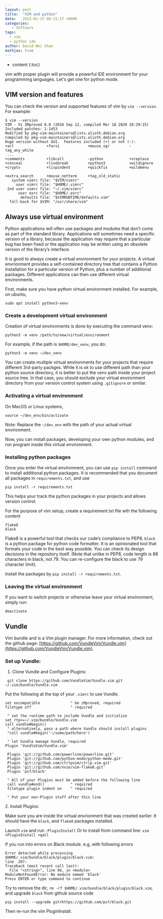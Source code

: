 ```yaml
---
layout: post
title:  "VIM and python"
date:   2013-01-15 08:15:17 +0800
categories:
   - Software
tags:
  - vim
  - python ide
author: David Wei Shao
mathjax: true
---
```


* content
{:toc}

vim with proper plugin will provide a powerful IDE environment for your programming languages. Let's get one for python mode.





## VIM version and features

You can check the version and supported features of vim by `vim --version`. For example:

```
$ vim --version
VIM - Vi IMproved 8.0 (2016 Sep 12, compiled Mar 18 2020 18:29:15)
Included patches: 1-1453
Modified by pkg-vim-maintainers@lists.alioth.debian.org
Compiled by pkg-vim-maintainers@lists.alioth.debian.org
Huge version without GUI.  Features included (+) or not (-):
+acl               +farsi             +mouse_sgr         -tag_any_white
 ...
+comments          +libcall           -python            +vreplace
+conceal           +linebreak         +python3           +wildignore
+cryptv            +lispindent        +quickfix          +wildmenu

+extra_search      +mouse_netterm     +tag_old_static
   system vimrc file: "$VIM/vimrc"
     user vimrc file: "$HOME/.vimrc"
 2nd user vimrc file: "~/.vim/vimrc"
      user exrc file: "$HOME/.exrc"
       defaults file: "$VIMRUNTIME/defaults.vim"
  fall-back for $VIM: "/usr/share/vim"
```

## Always use virtual environment

Python applications will often use packages and modules that don’t come as part of the standard library. Applications will sometimes need a specific version of a library, because the application may require that a particular bug has been fixed or the application may be written using an obsolete version of the library’s interface.

It is good to always create a virtual environment for your projects. A virtual envrionment provides a self-contained directory tree that contains a Python installation for a particular version of Python, plus a number of additional packages. Different applications can then use different virtual environments.

First, make sure you have python virtual environment installed. For example, on ubuntu, 

```sudo apt install python3-venv```

### Create a development virtual environment

Creation of virtual environments is done by executing the command venv:

```python3 -m venv /path/to/new/virtual/environment```

For example, if the path is `$HOME/dev_venv`, you do:

```python3 -m venv ~/dev_venv```

You can create multiple virtual environments for your projects that require different 3rd-party packges.
While it is ok to use different path than your python source directory, it is better to put the venv path inside your project source tree. In that case, 
you should exclude your virtual environment directory from your version control system using `.gitignore` or similar.


### Activating a virtual environment

On MacOS or Linux systems,

```source ~/dev_env/bin/activate```

Note: Replace the `~/dev_env` with the path of your actual virtual environment.

Now, you can install packages, developing your own python modules, and run program inside this virtual environment.


### Installing python packages

Once you enter the virtual environment, you can use `pip install` command to install additional python packages.
It is recommended that you document all packages in `requirements.txt`, and use

```pip install -r requirements.txt```

This helps your track the python packages in your projects and allows version control.

For the purpose of vim setup, create a requirement.txt file wth the following content

```
flake8
black
```
Flake8 is a powerful tool that checks our code’s compliance to PEP8. `black` is a python package for python code formatter. It is  an opinionated tool that formats your code in the best way possible. You can check its design decisions in the repository itself. (Note that unlike in PEP8, code length is 88 characters in black, not 79. You can re-configure the black to use 79 character limit). 

Install the packages by `pip install -r requirements.txt`.



### Leaving the virtual environment

If you want to switch projects or otherwise leave your virtual environment, simply run:

```
deactivate
```



## Vundle

Vim bundle and is a Vim plugin manager. For more information, check out the github page: [https://github.com/VundleVim/Vundle.vim](https://github.com/VundleVim/Vundle.vim).

### Set up Vundle:



1. Clone Vundle and Configure Plugins:

 ```
  git clone https://github.com/VundleVim/Vundle.vim.git ~/.vim/bundle/Vundle.vim
 ```

 Put the following at the top of your `.vimrc` to use Vundle. 

  ```
 set nocompatible              " be iMproved, required
 filetype off                  " required

   " set the runtime path to include Vundle and initialize
 set rtp+=~/.vim/bundle/Vundle.vim
 call vundle#begin()
   " alternatively, pass a path where Vundle should install plugins
   "call vundle#begin('~/some/path/here')

   " let Vundle manage Vundle, required
 Plugin 'VundleVim/Vundle.vim'

   Plugin 'git://github.com/powerline/powerline.git'
   Plugin 'git://github.com/python-mode/python-mode.git'
   Plugin 'git://github.com/ctrlpvim/ctrlp.vim.git'
   Plugin 'git://github.com/nvie/vim-flake8.git'
   Plugin 'psf/black'

   " All of your Plugins must be added before the following line
   call vundle#end()            " required
   filetype plugin indent on    " required

   " Put your non-Plugin stuff after this line
 ```   
  
2\. Install Plugins:

   Make sure you are inside the virtual envrionment that was created earlier. It should have the `black`, and `flake8` packages installed.

Launch `vim` and run `:PluginInstall`
Or to install from command line: `vim +PluginInstall +qall`

If you run into errors on Black module. e.g, with following errors

```
Error detected while processing $HOME/.vim/bundle/black/plugin/black.vim:
line  207:
Traceback (most recent call last):
  File "<string>", line 96, in <module>
ModuleNotFoundError: No module named 'black'
Press ENTER or type command to continue
```

Try to remove the dir, `rm -rf $HOME/.vim/bundle/black/plugin/black.vim`, and upgrade `black` from github source code

```
pip install --upgrade git+https://github.com/psf/black.git
```

Then re-run the vim PluginInstall.
